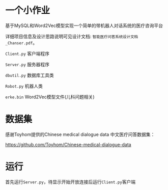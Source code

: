 # 一个小作业
基于MySQL和Word2Vec模型实现一个简单的带机器人对话系统的医疗咨询平台

详细项目信息及设计思路说明可见设计文档: `智能医疗问答系统设计文档_Chanser.pdf`。

`Client.py` 客户端程序

`Server.py` 服务器程序

`dbutil.py` 数据库工具类

`Robot.py` 机器人类

`erke.bin` Word2Vec模型文件(儿科问题相关)


# 数据集
感谢Toyhom提供的Chinese medical dialogue data 中文医疗问答数据集：

https://github.com/Toyhom/Chinese-medical-dialogue-data

# 运行
首先运行`Server.py`，待显示开始开放连接后运行`Client.py`客户端


